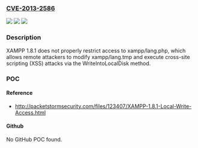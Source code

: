 ### [CVE-2013-2586](https://cve.mitre.org/cgi-bin/cvename.cgi?name=CVE-2013-2586)
![](https://img.shields.io/static/v1?label=Product&message=n%2Fa&color=blue)
![](https://img.shields.io/static/v1?label=Version&message=n%2Fa&color=blue)
![](https://img.shields.io/static/v1?label=Vulnerability&message=n%2Fa&color=brighgreen)

### Description

XAMPP 1.8.1 does not properly restrict access to xampp/lang.php, which allows remote attackers to modify xampp/lang.tmp and execute cross-site scripting (XSS) attacks via the WriteIntoLocalDisk method.

### POC

#### Reference
- http://packetstormsecurity.com/files/123407/XAMPP-1.8.1-Local-Write-Access.html

#### Github
No GitHub POC found.

